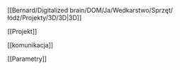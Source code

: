 [[Bernard/Digitalized brain/DOM/Ja/Wedkarstwo/Sprzęt/łódź/Projekty/3D/3D|3D]]

[[Projekt]]

[[komunikacja]]

[[Parametry]]